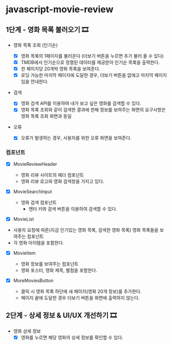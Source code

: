 # javascript-movie-review

## 1단계 - 영화 목록 불러오기 🎞

- 영화 목록 조회 (인기순)

  - [x] 영화 목록의 1페이지를 불러온다 (더보기 버튼을 누르면 추가 불러 올 수 있다)
  - [x] TMDB에서 인기순으로 정렬된 데이터를 제공받아 인기순 목록을 출력한다.
  - [x] 한 페이지당 20개씩 영화 목록을 보여준다.
  - [x] 로딩 가능한 마지막 페이지에 도달한 경우, 더보기 버튼을 없애고 마지막 페이지임을 안내한다.

- 검색

  - [x] 영화 검색 API를 이용하여 내가 보고 싶은 영화를 검색할 수 있다.
  - [x] 영화 목록 조회와 같이 검색한 결과에 한해 정보를 보여주는 화면의 요구사항은 영화 목록 조회 화면과 동일

- 오류
  - [x] 오류가 발생하는 경우, 사용자를 위한 오류 화면을 보여준다.

### 컴포넌트

- [x] MovieReviewHeader

  - 영화 리뷰 사이트의 헤더 컴포넌트
  - 영화 리뷰 로고와 영화 검색창을 가지고 있다.

- [x] MovieSearchInput

  - 영화 검색 컴포넌트
    - 엔터 키와 검색 버튼을 이용하여 검색할 수 있다.

- [x] MovieList
- 사용자 요청에 따른(지금 인기있는 영화 목록, 검색한 영화 목록) 영화 목록들을 보여주는 컴포넌트
- 각 영화 아이템을 포함한다.

- [x] MovieItem

  - 영화 정보를 보여주는 컴포넌트
  - 영화 포스터, 영화 제목, 별점을 포함한다.

- [x] MoreMoviesButton
  - 클릭 시 영화 목록 하단에 새 페이지(영화 20개 정보)를 추가한다.
  - 페이지 끝에 도달한 경우 더보기 버튼을 화면에 출력하지 않는다.

## 2단계 - 상세 정보 & UI/UX 개선하기 🎞

- 영화 상세 정보
  - [x] 영화를 누르면 해당 영화의 상세 정보를 확인할 수 있다.
